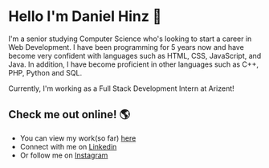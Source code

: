 # Hello I'm Daniel Hinz 👋

I'm a senior studying Computer Science who's looking to start a career in Web Development. I have been programming for 5 years now and have become very confident with languages such as HTML, CSS, JavaScript, and Java. In addition, I have become proficient in other languages such as C++, PHP, Python and SQL. 

Currently, I'm working as a Full Stack Development Intern at Arizent! 

## Check me out online! 🌎
- You can view my work(so far) <a href="http://www.hinzdaniel.com">here</a>
- Connect with me on <a href="https://linkedin.com/in/danielhinz/">Linkedin</a>
- Or follow me on <a href="https://www.instagram.com/d_hinz22/">Instagram</a> 


